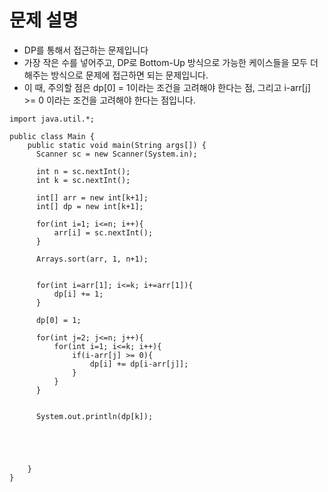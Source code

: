 # 문제 설명
- DP를 통해서 접근하는 문제입니다
- 가장 작은 수를 넣어주고, DP로 Bottom-Up 방식으로 가능한 케이스들을 모두 더해주는 방식으로 
  문제에 접근하면 되는 문제입니다. 
- 이 때, 주의할 점은 dp[0] = 1이라는 조건을 고려해야 한다는 점,
  그리고 i-arr[j] >= 0 이라는 조건을 고려해야 한다는 점입니다. 

```
import java.util.*; 

public class Main {
    public static void main(String args[]) {
      Scanner sc = new Scanner(System.in);
      
      int n = sc.nextInt();
      int k = sc.nextInt();
      
      int[] arr = new int[k+1];
      int[] dp = new int[k+1];
      
      for(int i=1; i<=n; i++){
          arr[i] = sc.nextInt();
      }
      
      Arrays.sort(arr, 1, n+1);
      
      
      for(int i=arr[1]; i<=k; i+=arr[1]){
          dp[i] += 1;
      }
      
      dp[0] = 1; 
      
      for(int j=2; j<=n; j++){
          for(int i=1; i<=k; i++){
              if(i-arr[j] >= 0){
                  dp[i] += dp[i-arr[j]];
              }
          }
      }
      
      
      System.out.println(dp[k]);
      
      
      
      
      
    }
}

```
